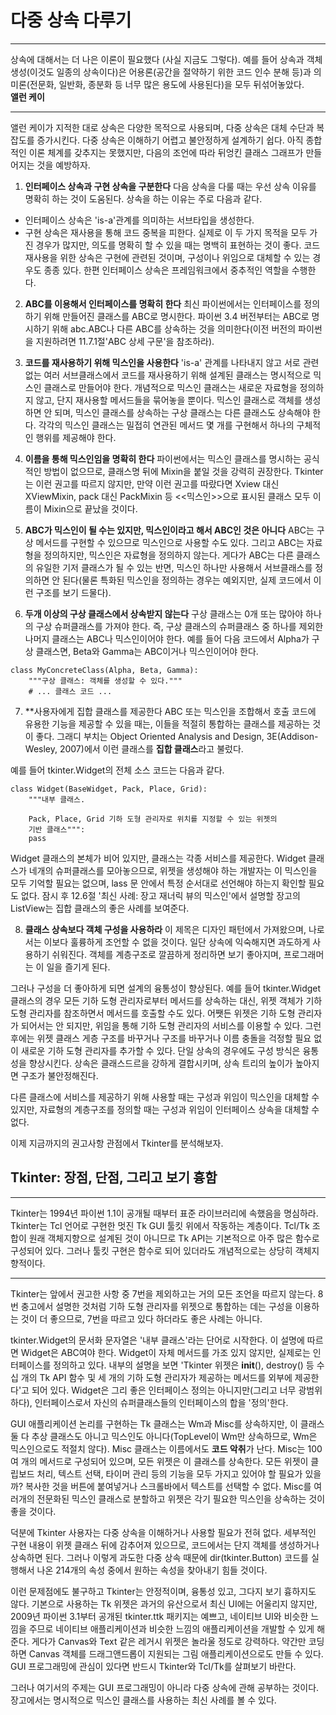 <!-- 
[UML클래스전략패턴](https://github.com/hyeonDD/fluent_python/blob/master/Part12/ex12-1~2/UML_class_diagram.png)
 -->
# 다중 상속 다루기

---

상속에 대해서는 더 나은 이론이 필요했다 (사실 지금도 그렇다).
예를 들어 상속과 객체 생성(이것도 일종의 상속이다)은
어용론(공간을 절약하기 위한 코드 인수 분해 등)과
의미론(전문화, 일반화, 종분화 등 너무 많은 용도에 사용된다)을
모두 뒤섞어놓았다.</br>
**앨런 케이**

---

앨런 케이가 지적한 대로 상속은 다양한 목적으로 사용되며, 다중 상속은 대체 수단과 복잡도를 증가시킨다. 다중 상속은 이해하기 어렵고 불안정하게 설계하기 쉽다. 아직 종합적인 이론 체계를 갖추지는 못했지만, 다음의 조언에 따라 뒤엉킨 클래스 그래프가 만들어지는 것을 예방하자.

1. **인터페이스 상속과 구현 상속을 구분한다**
다음 상속을 다룰 때는 우선 상속 이유를 명확히 하는 것이 도움된다. 상속을 하는 이유는 주로 다음과 같다.
* 인터페이스 상속은 'is-a'관계를 의미하는 서브타입을 생성한다.
* 구현 상속은 재사용을 통해 코드 중복을 피한다.
실제로 이 두 가지 목적을 모두 가진 경우가 많지만, 의도를 명확히 할 수 있을 때는 명백히 표현하는 것이 좋다. 코드 재사용을 위한 상속은 구현에 관련된 것이며, 구성이나 위임으로 대체할 수 있는 경우도 종종 있다. 한편 인터페이스 상속은 프레임워크에서 중추적인 역할을 수행한다.

2. **ABC를 이용해서 인터페이스를 명확히 한다**
최신 파이썬에서는 인터페이스를 정의하기 위해 만들어진 클래스를 ABC로 명시한다. 파이썬 3.4 버전부터는 ABC로 명시하기 위해 abc.ABC나 다른 ABC를 상속하는 것을 의미한다(이전 버전의 파이썬을 지원하려면 11.7.1절'ABC 상세 구문'을 참조하라).

3. **코드를 재사용하기 위해 믹스인을 사용한다**
'is-a' 관계를 나타내지 않고 서로 관련 없는 여러 서브클래스에서 코드를 재사용하기 위해 설계된 클래스는 명시적으로 믹스인 클래스로 만들어야 한다. 개념적으로 믹스인 클래스는 새로운 자료형을 정의하지 않고, 단지 재사용할 메서드들을 묶어놓을 뿐이다. 믹스인 클래스로 객체를 생성하면 안 되며, 믹스인 클래스를 상속하는 구상 클래스는 다른 클래스도 상속해야 한다. 각각의 믹스인 클래스는 밀접히 연관된 메서드 몇 개를 구현해서 하나의 구체적인 행위를 제공해야 한다.

4. **이름을 통해 믹스인임을 명확히 한다**
파이썬에서는 믹스인 클래스를 명시하는 공식적인 방법이 없으므로, 클래스명 뒤에 Mixin을 붙일 것을 강력히 권장한다. Tkinter는 이런 권고를 따르지 않지만, 만약 이런 권고를 따랐다면 Xview 대신 XViewMixin, pack 대신 PackMixin 등 <<믹스인>>으로 표시된 클래스 모두 이름이 Mixin으로 끝났을 것이다.

5. **ABC가 믹스인이 될 수는 있지만, 믹스인이라고 해서 ABC인 것은 아니다**
ABC는 구상 메서드를 구현할 수 있으므로 믹스인으로 사용할 수도 있다. 그리고 ABC는 자료형을 정의하지만, 믹스인은 자료형을 정의하지 않는다. 게다가 ABC는 다른 클래스의 유일한 기저 클래스가 될 수 있는 반면, 믹스인 하나만 사용해서 서브클래스를 정의하면 안 된다(물론 특화된 믹스인을 정의하는 경우는 예외지만, 실제 코드에서 이런 구조를 보기 드물다).

6. **두개 이상의 구상 클래스에서 상속받지 않는다**
구상 클래스는 0개 또는 많아야 하나의 구상 슈퍼클래스를 가져야 한다. 즉, 구상 클래스의 슈퍼클래스 중 하나를 제외한 나머지 클래스는 ABC나 믹스인이어야 한다. 예를 들어 다음 코드에서 Alpha가 구상 클래스면, Beta와 Gamma는 ABC이거나 믹스인이어야 한다.
```
class MyConcreteClass(Alpha, Beta, Gamma):
    """구상 클래스: 객체를 생성할 수 있다."""
    # ... 클래스 코드 ...
```

7. **사용자에게 집합 클래스를 제공한다
ABC 또는 믹스인을 조합해서 호출 코드에 유용한 기능을 제공할 수 있을 때는, 이들을 적절히 통합하는 클래스를 제공하는 것이 좋다. 그래디 부치는 Object Oriented Analysis and Design, 3E(Addison-Wesley, 2007)에서 이런 클래스를 **집합 클래스**라고 불렀다.

예를 들어 tkinter.Widget의 전체 소스 코드는 다음과 같다.
```
class Widget(BaseWidget, Pack, Place, Grid):
    """내부 클래스.

    Pack, Place, Grid 기하 도형 관리자로 위치를 지정할 수 있는 위젯의
    기반 클래스""":
    pass
```
Widget 클래스의 본체가 비어 있지만, 클래스는 각종 서비스를 제공한다. Widget 클래스가 네개의 슈퍼클래스를 모아놓으므로, 위젯을 생성해야 하는 개발자는 이 믹스인을 모두 기억할 필요는 없으며, lass 문 안에서 특정 순서대로 선언해야 하는지 확인할 필요도 없다. 잠시 후 12.6절 '최신 사례: 장고 재너릭 뷰의 믹스인'에서 설명할 장고의 ListView는 집합 클래스의 좋은 사례를 보여준다.

8. **클래스 상속보다 객체 구성을 사용하라**
이 제목은 디자인 패턴에서 가져왔으며, 나로서는 이보다 훌륭하게 조언할 수 없을 것이다. 일단 상속에 익숙해지면 과도하게 사용하기 쉬워진다. 객체를 계층구조로 깔끔하게 정리하면 보기 좋아지며, 프로그래머는 이 일을 즐기게 된다.

그러나 구성을 더 좋아하게 되면 설계의 융통성이 향상된다. 예를 들어 tkinter.Widget 클래스의 경우 모든 기하 도형 관리자로부터 메서드를 상속하는 대신, 위젯 객체가 기하 도형 관리자를 참조하면서 메서드를 호출할 수도 있다. 어쨋든 위젯은 기하 도형 관리자가 되어서는 안 되지만, 위임을 통해 기하 도형 관리자의 서비스를 이용할 수 있다. 그런 후에는 위젯 클래스 게층 구조를 바꾸거나 구조를 바꾸거나 이름 충돌을 걱정할 필요 없이 새로운 기하 도형 관리자를 추가할 수 있다. 단일 상속의 경우에도 구성 방식은 융통성을 향상시킨다. 상속은 클래스드르을 강하게 결합시키며, 상속 트리의 높이가 높아지면 구조가 불안정해진다.

다른 클래스에 서비스를 제공하기 위해 사용할 때는 구성과 위임이 믹스인을 대체할 수 있지만, 자료형의 계층구조를 정의할 때는 구성과 위임이 인터페이스 상속을 대체할 수 없다.

이제 지금까지의 권고사항 관점에서 Tkinter를 분석해보자.

## Tkinter: 장점, 단점, 그리고 보기 흉함

---

Tkinter는 1994년 파이썬 1.1이 공개될 때부터 표준 라이브러리에 속했음을 명심하라. Tkinter는 Tcl 언어로 구현한 멋진 Tk GUI 툴킷 위에서 작동하는 계층이다. Tcl/Tk 조합이 원래 객체지향으로 설계된 것이 아니므로 Tk API는 기본적으로 아주 많은 함수로 구성되어 있다. 그러나 툴킷 구현은 함수로 되어 있더라도 개념적으로는 상당히 객체지향적이다.

---
Tkinter는 앞에서 권고한 사항 중 7번을 제외하고는 거의 모든 조언을 따르지 않는다. 8번 충고에서 설명한 것처럼 기하 도형 관리자를 위젯으로 통합하는 데는 구성을 이용하는 것이 더 좋으므로, 7번을 따르고 있다 하더라도 좋은 사례는 아니다.

tkinter.Widget의 문서화 문자열은 '내부 클래스'라는 단어로 시작한다. 이 설명에 따르면 Widget은 ABC여야 한다. Widget이 자체 메서드를 가조 있지 않지만, 실제로는 인터페이스를 정의하고 있다. 내부의 설명을 보면 'Tkinter 위젯은 __init__(), destroy() 등 수십 개의 Tk API 함수 및 세 개의 기하 도형 관리자가 제공하는 메서드를 외부에 제공한다'고 되어 있다. Widget은 그리 좋은 인터페이스 정의는 아니지만(그리고 너무 광범위하다), 인터페이스로서 자신의 슈퍼클래스들의 인터페이스의 합을 '정의'한다.

GUI 애플리케이션 논리를 구현하는 Tk 클래스는 Wm과 Misc를 상속하지만, 이 클래스 둘 다 추상 클래스도 아니고 믹스인도 아니다(TopLevel이 Wm만 상속하므로, Wm은 믹스인으로도 적절치 않다). Misc 클래스는 이름에서도 **코드 악취**가 난다. Misc는 100여 개의 메서드로 구성되어 있으며, 모든 위젯은 이 클래스를 상속한다. 모든 위젯이 클립보드 처리, 텍스트 선택, 타이머 관리 등의 기능을 모두 가지고 있어야 할 필요가 있을까? 복사한 것을 버튼에 붙여넣거나 스크롤바에서 텍스트를 선택할 수 없다. Misc를 여러개의 전문화된 믹스인 클래스로 분할하고 위젯은 각기 필요한 믹스인을 상속하는 것이 좋을 것이다.

덕분에 Tkinter 사용자는 다중 상속을 이해하거나 사용할 필요가 전혀 없다. 세부적인 구현 내용이 위젯 클래스 뒤에 감추어져 있으므로, 코드에서는 단지 객체를 생성하거나 상속하면 된다. 그러나 이렇게 과도한 다중 상속 때문에 dir(tkinter.Button) 코드를 실행해서 나온 214개의 속성 중에서 원하는 속성을 찾아내기 힘들 것이다.

이런 문제점에도 불구하고 Tkinter는 안정적이며, 융통성 있고, 그다지 보기 흉하지도 않다.
기본으로 사용하는 Tk 위젯은 과거의 유산으로서 최신 UI에는 어울리지 않지만, 2009년 파이썬 3.1부터 공개된 tkinter.ttk 패키지는 예쁘고, 네이티브 UI와 비슷한 느낌을 주므로 네이티브 애플리케이션과 비슷한 느낌의 애플리케이션을 개발할 수 있게 해준다. 게다가 Canvas와 Text 같은 레거시 위젯은 놀라울 정도로 강력하다. 약간만 코딩하면 Canvas 객체를 드래그앤드롭이 지원되는 그림 애플리케이션으로도 만들 수 있다. GUI 프로그래밍에 관심이 있다면 반드시 Tkinter와 Tcl/Tk를 살펴보기 바란다.

그러나 여기서의 주제는 GUI 프로그래밍이 아니라 다중 상속에 관해 공부하는 것이다. 장고에서는 명시적으로 믹스인 클래스를 사용하는 최신 사례를 볼 수 있다.